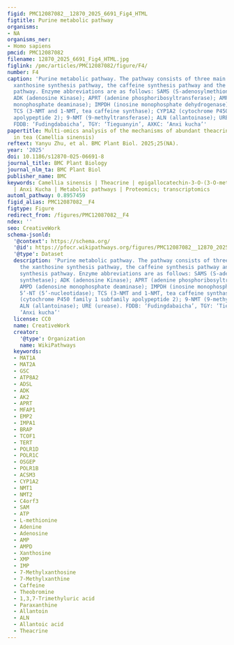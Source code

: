 ```yaml
---
figid: PMC12087082__12870_2025_6691_Fig4_HTML
figtitle: Purine metabolic pathway
organisms:
- NA
organisms_ner:
- Homo sapiens
pmcid: PMC12087082
filename: 12870_2025_6691_Fig4_HTML.jpg
figlink: /pmc/articles/PMC12087082/figure/F4/
number: F4
caption: 'Purine metabolic pathway. The pathway consists of three main parts: the
  xanthosine synthesis pathway, the caffeine synthesis pathway and the theacrine synthesis
  pathway. Enzyme abbreviations are as follows: SAMS (S-adenosylmethionine synthetase);
  ADK (adenosine Kinase); APRT (adenine phosphoribosyltransferase); AMPD (adenosine
  monophosphate deaminase); IMPDH (inosine monophosphate dehydrogenase); 5’-NT (5’-nucleotidase);
  TCS (3-NMT and 1-NMT, tea caffeine synthase); CYP1A2 (cytochrome P450 family 1 subfamily
  apolypeptide 2); 9-NMT (9-methyltransferase); ALN (allantoinase); URE (urease).
  FDDB: ‘Fudingdabaicha’, TGY: ‘Tieguanyin’, AXKC: ‘Anxi kucha’'
papertitle: Multi-omics analysis of the mechanisms of abundant theacrine and EGCG3"Me
  in tea (Camellia sinensis)
reftext: Yanyu Zhu, et al. BMC Plant Biol. 2025;25(NA).
year: '2025'
doi: 10.1186/s12870-025-06691-8
journal_title: BMC Plant Biology
journal_nlm_ta: BMC Plant Biol
publisher_name: BMC
keywords: Camellia sinensis | Theacrine | epigallocatechin-3-O-(3-O-methyl) gallate
  | Anxi Kucha | Metabolic pathways | Proteomics; transcriptomics
automl_pathway: 0.8957459
figid_alias: PMC12087082__F4
figtype: Figure
redirect_from: /figures/PMC12087082__F4
ndex: ''
seo: CreativeWork
schema-jsonld:
  '@context': https://schema.org/
  '@id': https://pfocr.wikipathways.org/figures/PMC12087082__12870_2025_6691_Fig4_HTML.html
  '@type': Dataset
  description: 'Purine metabolic pathway. The pathway consists of three main parts:
    the xanthosine synthesis pathway, the caffeine synthesis pathway and the theacrine
    synthesis pathway. Enzyme abbreviations are as follows: SAMS (S-adenosylmethionine
    synthetase); ADK (adenosine Kinase); APRT (adenine phosphoribosyltransferase);
    AMPD (adenosine monophosphate deaminase); IMPDH (inosine monophosphate dehydrogenase);
    5’-NT (5’-nucleotidase); TCS (3-NMT and 1-NMT, tea caffeine synthase); CYP1A2
    (cytochrome P450 family 1 subfamily apolypeptide 2); 9-NMT (9-methyltransferase);
    ALN (allantoinase); URE (urease). FDDB: ‘Fudingdabaicha’, TGY: ‘Tieguanyin’, AXKC:
    ‘Anxi kucha’'
  license: CC0
  name: CreativeWork
  creator:
    '@type': Organization
    name: WikiPathways
  keywords:
  - MAT1A
  - MAT2A
  - GSC
  - ATP8A2
  - ADSL
  - ADK
  - AK2
  - APRT
  - MFAP1
  - EMP2
  - IMPA1
  - BRAP
  - TCOF1
  - TERT
  - POLR1D
  - POLR1C
  - OSGEP
  - POLR1B
  - ACSM3
  - CYP1A2
  - NMT1
  - NMT2
  - C4orf3
  - SAM
  - ATP
  - L-methionine
  - Adenine
  - Adenosine
  - AMP
  - AMPD
  - Xanthosine
  - XMP
  - IMP
  - 7-Methylxanthosine
  - 7-Methylxanthine
  - Caffeine
  - Theobromine
  - 1,3,7-Trimethyluric acid
  - Paraxanthine
  - Allantoin
  - ALN
  - Allantoic acid
  - Theacrine
---
```

